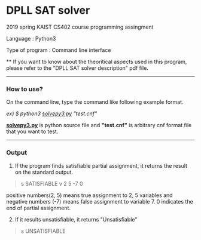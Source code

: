 # DPLL SAT solver

2019 spring KAIST CS402 course programming assingment

Language : Python3

Type of program : Command line interface

** If you want to know about the theoritical aspects used in this program, please refer to the "DPLL SAT solver description" pdf file.

---

### How to use?

On the command line, type the command like following example format.

*ex) $ python3 [solvepy3.py](http://solvepy3.py) "test.cnf"*

[**solvepy3.py**](http://solvepy3.py) is python source file and **"test.cnf"** is arbitrary cnf format file that you want to test. 

---

### Output

1. If the program finds satisfiable partial assignment, it returns the result on the standard output.

> s SATISFIABLE
v 2 5 -7 0

positive numbers(2, 5) means true assignment to 2, 5 variables and negative numbers (-7) means false assignment to variable 7. 
0 indicates the end of partial assignment.


2. If it results unsatisfiable, it returns "Unsatisfiable" 

> s UNSATISFIABLE
